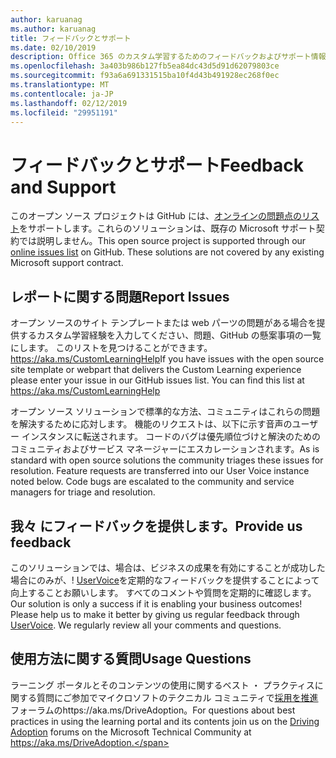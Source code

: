 ```yaml
---
author: karuanag
ms.author: karuanag
title: フィードバックとサポート
ms.date: 02/10/2019
description: Office 365 のカスタム学習するためのフィードバックおよびサポート情報
ms.openlocfilehash: 3a403b986b127fb5ea84dc43d5d91d62079803ce
ms.sourcegitcommit: f93a6a691331515ba10f4d43b491928ec268f0ec
ms.translationtype: MT
ms.contentlocale: ja-JP
ms.lasthandoff: 02/12/2019
ms.locfileid: "29951191"
---
```

# <a name="feedback-and-support"></a><span data-ttu-id="68e64-103">フィードバックとサポート</span><span class="sxs-lookup"><span data-stu-id="68e64-103">Feedback and Support</span></span>

<span data-ttu-id="68e64-p101">このオープン ソース プロジェクトは GitHub には、[オンラインの問題点のリスト](https://aka.ms/CustomLearningHelp)をサポートします。これらのソリューションは、既存の Microsoft サポート契約では説明しません。</span><span class="sxs-lookup"><span data-stu-id="68e64-p101">This open source project is supported through our [online issues list](https://aka.ms/CustomLearningHelp) on GitHub. These solutions are not covered by any existing Microsoft support contract.</span></span>  

## <a name="report-issues"></a><span data-ttu-id="68e64-106">レポートに関する問題</span><span class="sxs-lookup"><span data-stu-id="68e64-106">Report Issues</span></span>

<span data-ttu-id="68e64-p102">オープン ソースのサイト テンプレートまたは web パーツの問題がある場合を提供するカスタム学習経験を入力してください、問題、GitHub の懸案事項の一覧にします。 このリストを見つけることができます。https://aka.ms/CustomLearningHelp</span><span class="sxs-lookup"><span data-stu-id="68e64-p102">If you have issues with the open source site template or webpart that delivers the Custom Learning experience please enter your issue in our GitHub issues list.  You can find this list at https://aka.ms/CustomLearningHelp</span></span>  

<span data-ttu-id="68e64-p103">オープン ソース ソリューションで標準的な方法、コミュニティはこれらの問題を解決するために応対します。 機能のリクエストは、以下に示す音声のユーザー インスタンスに転送されます。 コードのバグは優先順位づけと解決のためのコミュニティおよびサービス マネージャーにエスカレーションされます。</span><span class="sxs-lookup"><span data-stu-id="68e64-p103">As is standard with open source solutions the community triages these issues for resolution.  Feature requests are transferred into our User Voice instance noted below.  Code bugs are escalated to the community and service managers for triage and resolution.</span></span>  

## <a name="provide-us-feedback"></a><span data-ttu-id="68e64-112">我々 にフィードバックを提供します。</span><span class="sxs-lookup"><span data-stu-id="68e64-112">Provide us feedback</span></span>

<span data-ttu-id="68e64-p104">このソリューションでは、場合は、ビジネスの成果を有効にすることが成功した場合にのみが、! [UserVoice](https://microsoftteams.uservoice.com/forums/913429-learning-solutions)を定期的なフィードバックを提供することによって向上することお願いします。 すべてのコメントや質問を定期的に確認します。</span><span class="sxs-lookup"><span data-stu-id="68e64-p104">Our solution is only a success if it is enabling your business outcomes!  Please help us to make it better by giving us regular feedback through  [UserVoice](https://microsoftteams.uservoice.com/forums/913429-learning-solutions).  We regularly review all your comments and questions.</span></span>

## <a name="usage-questions"></a><span data-ttu-id="68e64-116">使用方法に関する質問</span><span class="sxs-lookup"><span data-stu-id="68e64-116">Usage Questions</span></span>

<span data-ttu-id="68e64-117">ラーニング ポータルとそのコンテンツの使用に関するベスト ・ プラクティスに関する質問にご参加でマイクロソフトのテクニカル コミュニティで[採用を推進](https://aka.ms/DriveAdoption)フォーラムのhttps://aka.ms/DriveAdoption。</span><span class="sxs-lookup"><span data-stu-id="68e64-117">For questions about best practices in using the learning portal and its contents join us on the [Driving Adoption](https://aka.ms/DriveAdoption) forums on the Microsoft Technical Community at https://aka.ms/DriveAdoption.</span></span> 

